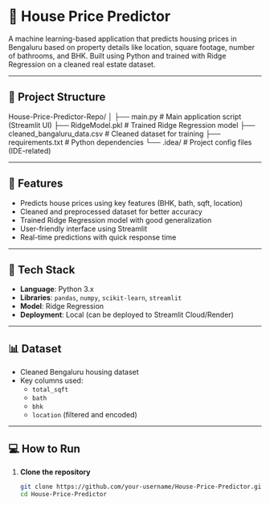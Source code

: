 # 🏡 House Price Predictor

A machine learning-based application that predicts housing prices in Bengaluru based on property details like location, square footage, number of bathrooms, and BHK. Built using Python and trained with Ridge Regression on a cleaned real estate dataset.

---

## 📁 Project Structure
House-Price-Predictor-Repo/
│
├── main.py # Main application script (Streamlit UI)
├── RidgeModel.pkl # Trained Ridge Regression model
├── cleaned_bangaluru_data.csv # Cleaned dataset for training
├── requirements.txt # Python dependencies
└── .idea/ # Project config files (IDE-related)


---

## 🚀 Features

- Predicts house prices using key features (BHK, bath, sqft, location)
- Cleaned and preprocessed dataset for better accuracy
- Trained Ridge Regression model with good generalization
- User-friendly interface using Streamlit
- Real-time predictions with quick response time

---

## 🧰 Tech Stack

- **Language**: Python 3.x  
- **Libraries**: `pandas`, `numpy`, `scikit-learn`, `streamlit`  
- **Model**: Ridge Regression  
- **Deployment**: Local (can be deployed to Streamlit Cloud/Render)

---

## 📊 Dataset

- Cleaned Bengaluru housing dataset
- Key columns used:
  - `total_sqft`
  - `bath`
  - `bhk`
  - `location` (filtered and encoded)

---

## 💻 How to Run

1. **Clone the repository**
   ```bash
   git clone https://github.com/your-username/House-Price-Predictor.git
   cd House-Price-Predictor


